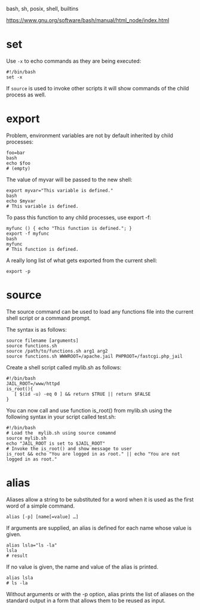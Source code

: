 bash, sh, posix, shell, builtins

https://www.gnu.org/software/bash/manual/html_node/index.html

# set

Use `-x` to echo commands as they are being executed:

    #!/bin/bash
    set -x
    
If `source` is used to invoke other scripts it will show commands of the child process as well.

# export

Problem, environment variables are not by default inherited by child processes:

    foo=bar
    bash
    echo $foo
    # (empty)

The value of myvar will be passed to the new shell:

    export myvar="This variable is defined."
    bash
    echo $myvar
    # This variable is defined.

To pass this function to any child processes, use export -f:

    myfunc () { echo "This function is defined."; }
    export -f myfunc
    bash
    myfunc
    # This function is defined.

A really long list of what gets exported from the current shell:

    export -p

# source

The source command can be used to load any functions file into the current shell script or a command prompt.

The syntax is as follows:

    source filename [arguments]
    source functions.sh
    source /path/to/functions.sh arg1 arg2
    source functions.sh WWWROOT=/apache.jail PHPROOT=/fastcgi.php_jail

Create a shell script called mylib.sh as follows:

    #!/bin/bash
    JAIL_ROOT=/www/httpd
    is_root(){
       [ $(id -u) -eq 0 ] && return $TRUE || return $FALSE
    }

You can now call and use function is_root() from mylib.sh using the following syntax in your script called test.sh:

    #!/bin/bash
    # Load the  mylib.sh using source comamnd
    source mylib.sh
    echo "JAIL_ROOT is set to $JAIL_ROOT"
    # Invoke the is_root() and show message to user
    is_root && echo "You are logged in as root." || echo "You are not logged in as root."

# alias

Aliases allow a string to be substituted for a word when it is used as the first word of a simple command.

    alias [-p] [name[=value] …]


If arguments are supplied, an alias is defined for each name whose value is given.

    alias lsla="ls -la"
    lsla
    # result

If no value is given, the name and value of the alias is printed.

    alias lsla
    # ls -la

Without arguments or with the -p option, alias prints the list of aliases on the standard output in a form that allows them to be reused as input.
